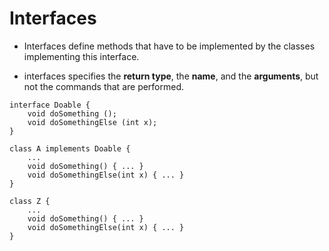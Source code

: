 # Interfaces

- Interfaces define methods that have to be implemented by the classes implementing this interface.

- interfaces specifies the **return type**, the **name**, and the **arguments**, but not the commands that are performed.

```processing
interface Doable {
    void doSomething ();
    void doSomethingElse (int x);
}

class A implements Doable {
    ...
    void doSomething() { ... }
    void doSomethingElse(int x) { ... }
}

class Z {
    ...
    void doSomething() { ... }
    void doSomethingElse(int x) { ... }
}
```



